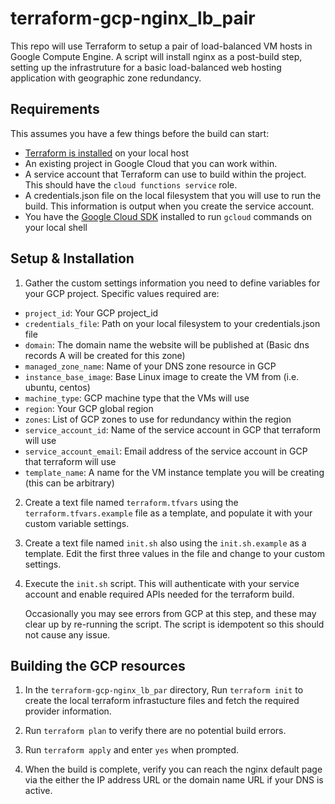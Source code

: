 # terraform-gcp-nginx_lb_pair
This repo will use Terraform to setup a pair of load-balanced VM hosts in
Google Compute Engine. A script will install nginx as a post-build step,
setting up the infrastruture for a basic load-balanced web hosting
application with geographic zone redundancy.

## Requirements
This assumes you have a few things before the build can start:
* [Terraform is installed](https://learn.hashicorp.com/tutorials/terraform/install-cli) on your local host
* An existing project in Google Cloud that you can
work within.
* A service account that Terraform can use to build within the project. 
This should have the ```cloud functions service``` role. 
* A credentials.json file on the local filesystem that you will use to
run the build. This information is output when you create the service
account.
* You have the [Google Cloud SDK](https://cloud.google.com/sdk/docs/install)  installed to run ```gcloud``` commands
on your local shell

## Setup & Installation

1. Gather the custom settings information you need to define variables
   for your GCP project. Specific values required are:

* ```project_id```: Your GCP project_id
* ```credentials_file```: Path on your local filesystem to your credentials.json file
* ```domain```: The domain name the website will be published at (Basic dns records A will be created for this zone)
* ```managed_zone_name```: Name of your DNS zone resource in GCP
* ```instance_base_image```: Base Linux image to create the VM from (i.e. ubuntu, centos)
* ```machine_type```: GCP machine type that the VMs will use
* ```region```: Your GCP global region
* ```zones```: List of GCP zones to use for redundancy within the region
* ```service_account_id```: Name of the service account in GCP that terraform will use
* ```service_account_email```: Email address of the service account in GCP that terraform will use
* ```template_name```: A name for the VM instance template you will be creating (this can be arbitrary)

2. Create a text file named ```terraform.tfvars``` using the ```terraform.tfvars.example```
   file as a template, and populate it with your custom variable settings. 
   
3. Create a text file named ```init.sh``` also using the ```init.sh.example``` as a template. 
   Edit the first three values in the file and change to your custom settings.

4. Execute the ```init.sh``` script. This will authenticate with your service
   account and enable required APIs needed for the terraform build. 
   
   Occasionally you may see errors from GCP at this step, and these may clear
   up by re-running the script. The script is idempotent so this should not
   cause any issue.
   
## Building the GCP resources

1. In the ```terraform-gcp-nginx_lb_par``` directory, Run ```terraform init```
   to create the local terraform infrastucture files and fetch the required
   provider information.
   
2. Run ```terraform plan``` to verify there are no potential build errors.

3. Run ```terraform apply``` and enter ```yes``` when prompted.

4. When the build is complete, verify you can reach the nginx default page
   via the either the IP address URL or the domain name URL if your DNS
   is active.
